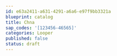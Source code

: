 ```yaml
---
id: e63a2411-a631-4291-a6a6-e97f9bb3321a
blueprint: catalog
title: Chna
sap_codes: '[123456-46565]'
categories: Looper
published: false
status: draft
---
```

